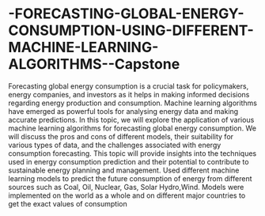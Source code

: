 # -FORECASTING-GLOBAL-ENERGY-CONSUMPTION-USING-DIFFERENT-MACHINE-LEARNING-ALGORITHMS--Capstone
Forecasting global energy consumption is a crucial task for policymakers, energy companies, and investors as it helps in making informed decisions regarding energy production and consumption. Machine learning algorithms have emerged as powerful tools for analysing energy data and making accurate predictions. In this topic, we will explore the application of various machine learning algorithms for forecasting global energy consumption. We will discuss the pros and cons of different models, their suitability for various types of data, and the challenges associated with energy consumption forecasting. This topic will provide insights into the techniques used in energy consumption prediction and their potential to contribute to sustainable energy planning and management. 
Used different machine learning models to predict the future consumption of energy from different sources such as Coal, Oil, Nuclear, Gas, Solar Hydro,Wind. 
Models were implemented on the world as a whole and on different major countries to get the exact values of consumption
